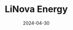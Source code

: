 ---  
layout: startup_page  
title: "LiNova Energy"  
id: "linovaenergy.com"  
permalink: "/linovaenergylinovaenergy.com04302024/"  
website: "https://www.linovaenergy.com/"  
funding_round: "Series A"  
funding_amount: "$15.8M"  
investors: "Catalus Capital, Saft, Chevron Technology Ventures, a syndicate of investors"  
about: "LiNova Energy is developing ultra-high-energy batteries using a Polymer Cathode for the EV, Aerospace, and Energy Storage industries. Their cathodes eliminate the need for Nickel, Cobalt, and metal oxides, offering a sustainable and cost-effective battery solution. The company aims to revolutionize energy storage."  
markets: "Energy Storage, EV, Aerospace"  
hq: "Monrovia, California, United States"  
founded_year: "2022"  
linkedin: "https://www.linkedin.com/company/linova-energy"  
twitter: ""  
instagram: ""  
facebook: ""  
crunchbase: "https://www.crunchbase.com/organization/linova-energy"  
pitchbook: "https://pitchbook.com/profiles/company/519918-40"  

date_display: "30-Apr-2024"  
date: "2024-04-30"

# SEO Optimization  
meta_title: "LiNova Energy - Series A Funding ($15.8M)"  
meta_description: "LiNova Energy, LiNova Energy is developing ultra-high-energy batteries using a Polymer Cathode for the EV, Aerospace, and Energy Storage industries. Their cathodes e..."  
meta_keywords: "LiNova Energy, Energy Storage, EV, Aerospace, Series A funding"  
canonical_url: "https://startup.projectstartups.com/linovaenergylinovaenergy.com04302024/"  
---